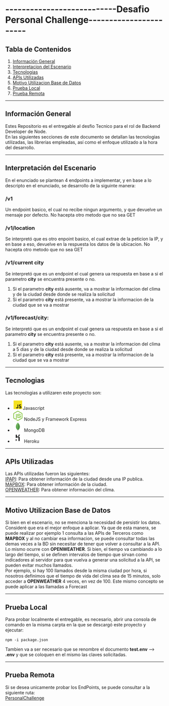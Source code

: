 
 # ---------------------------Desafio Personal Challenge-----------------------
   

## Tabla de Contenidos
1. [Información General](#informaci%C3%B3n-general)  
2. [Interpretacion del Escenario](#interpretación-del-escenario)
3. [Tecnologias](#tecnologias)
4. [APIs Utilizadas](#apis-utilizadas)
5. [Motivo Utilizacion Base de Datos](#motivo-utilizacion-base-de-datos)
6. [Prueba Local](#prueba-local)
7. [Prueba Remota](#prueba-remota)
  
***
## Información General

Estes Repositorio es el entregable al desfio Tecnico para el rol de Backend Developer de Node.  
En las siguientes secciones de este documento se detallan las tecnologias utilizadas, las librerias empleadas, así como el enfoque utilizado a la hora del desarrollo.
***
## Interpretación del Escenario

En el enunciado se plantean 4 endpoints a implementar, y en base a lo descripto en el enunciado, se desarrollo de la siguinte manera:  
### /v1
Un endpoint basico, el cual no recibe ningun argumento, y que devuelve un mensaje por defecto. No hacepta otro metodo que no sea GET   
### /v1/location
 Se interpretó que es otro enpoint basico, el cual extrae de la peticion la IP, y en base a eso, devuelve en la respuesta los datos de la ubicacion. No hacepta otro metodo que no sea GET  
### /v1/current city
 Se interpretó que es un endpoint el cual genera ua respuesta en base a si el parametro **city** se encuentra presente o no.  
1. Si el parametro **city** está ausente, va a mostrar la informacion del clima y de la ciudad desde donde se realiza la solicitud
2. Si el parametro **city** está presente, va a mostrar la informacion de la ciudad que se va a mostrar  
### /v1/forecast/city:
 Se interpretó que es un endpoint el cual genera ua respuesta en base a si el parametro **city** se encuentra presente o no.  
1. Si el parametro **city** está ausente, va a mostrar la informacion del clima a 5 dias y de la ciudad desde donde se realiza la solicitud
2. Si el parametro **city** está presente, va a mostrar la informacion de la ciudad que se va a mostrar
***
## Tecnologias
Las tecnologias a utilizaren este proyecto son:
* ![Javascript](/img/javascript.png)Javascript  
* ![NodeJS](/img/node.png) NodeJS  y Framework Express
* ![MongoDB](/img/mongo.png) MongoDB  
* ![Heroku](/img/heroku.png) Heroku  

***
## APIs Utilizadas
Las APIs utilizadas fueron las siguientes:  
[IPAPI](https://ipapi.co/): Para obtener información de la ciudad desde una IP publica.  
[MAPBOX](https://www.mapbox.com/): Para obtener información de la ciudad.  
[OPENWEATHER](https://openweathermap.org/): Para obtener información del clima.  
***
## Motivo Utilizacion Base de Datos
Si bien en el escenario, no se menciona la necesidad de persistir los datos. Consideré que era el mejor enfoque a aplicar. Ya que de esta manera, se puede realizar por ejemplo 1 consulta a las APIs de Terceros como **MAPBOX** y al no cambiar esa informacion, se puede consultar todas las demas veces a la BD sin necesitar de tener que volver a consultar a la API.  
Lo mismo ocurre con **OPENWEATHER**. Si bien, el tiempo va cambiando a lo largo del tiempo, si se definen intervalos de tiempo que sirvan como indicadores al servidor para que vuelva a generar una solicitud a la API, se pueden evitar muchos llamados.  
Por ejemplo, si hay 100 llamados desde la misma ciudad por hora, si nosotros definimos que el tiempo de vida del clima sea de 15 minutos, solo acceder a **OPENWEATHER** 4 veces, en vez de 100. Este mismo concepto se puede aplicar a las llamadas a Forecast
***
## Prueba Local 
Para probar localmente el entregable, es necesario, abrir una consola de comando en la misma carpta en la que se descargó este proyecto y ejecutar:  
```
npm -i package.json 
```
Tambien va a ser necesario que se renombre el documento **test.env** --> **.env** y que se coloquen en el mismo las claves solicitadas.
***
## Prueba Remota
Si se desea unicamente probar los EndPoints, se puede consultar a la siguiente ruta:  
[PersonalChallenge](https://personalchallenge.herokuapp.com/v1)
